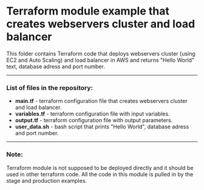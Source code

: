  # Terraform module example that creates webservers cluster and load balancer
This folder contains Terraform code that deploys webservers cluster (using EC2 and Auto Scaling) and load balancer in AWS and returns "Hello World" text, database adress and port number.

-----------------------------------------------------------------------------------------------------------------------
### List of files in the repository:
- __main.tf__ - terraform configuration file that creates webservers cluster and load balancer.
- __variables.tf__ - terraform configuration file with input variables.
- __output.tf__ - terraform configuration file with output parameters.
- __user_data.sh__ - bash script that prints "Hello World", database adress and port number.
---------------------------------------------------------------------------------------------------------------

### Note:
Terraform module is not supposed to be deployed directly and it should be used in other terraform code. All the code in this module is pulled in by the stage and production examples. 
